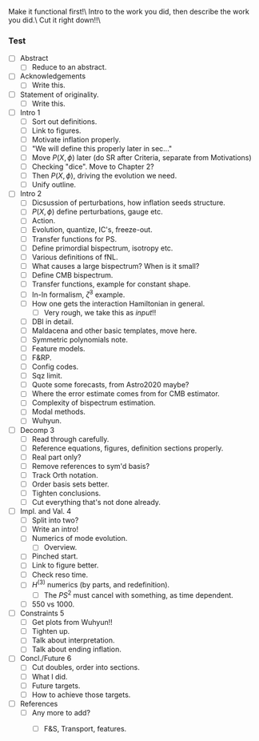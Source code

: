 Make it functional first!\\
Intro to the work you did, then
describe the work you did.\\
Cut it right down!!\\

### Test
 - [ ] Abstract
    - [ ] Reduce to an abstract.
 - [ ] Acknowledgements
    - [ ] Write this.
 - [ ] Statement of originality.
    - [ ] Write this.
 - [ ] Intro 1
    - [ ] Sort out definitions.
    - [ ] Link to figures.
    - [ ] Motivate inflation properly.
    - [ ] "We will define this properly later in sec..."
    - [ ] Move $P(X,\phi)$ later (do SR after Criteria, separate from Motivations)
    - [ ] Checking "dice". Move to Chapter 2?
    - [ ] Then $P(X,\phi)$, driving the evolution we need.
    - [ ] Unify outline.
 - [ ] Intro 2
    - [ ] Dicsussion of perturbations, how inflation seeds structure.
    - [ ] $P(X, \phi)$ define perturbations, gauge etc.
    - [ ] Action.
    - [ ] Evolution, quantize, IC's, freeze-out.
    - [ ] Transfer functions for PS.
    - [ ] Define primordial bispectrum, isotropy etc.
    - [ ] Various definitions of fNL.
    - [ ] What causes a large bispectrum? When is it small?
    - [ ] Define CMB bispectrum.
    - [ ] Transfer functions, example for constant shape.
    - [ ] In-In formalism, $\dot{\zeta}^3$ example.
    - [ ] How one gets the interaction Hamiltonian in general.
        - [ ] Very rough, we take this as *input*!!
    - [ ] DBI in detail.
    - [ ] Maldacena and other basic templates, move here.
    - [ ] Symmetric polynomials note.
    - [ ] Feature models.
    - [ ] F&RP.
    - [ ] Config codes.
    - [ ] Sqz limit.
    - [ ] Quote some forecasts, from Astro2020 maybe?
    - [ ] Where the error estimate comes from for CMB estimator.
    - [ ] Complexity of bispectrum estimation.
    - [ ] Modal methods.
    - [ ] Wuhyun.
 - [ ] Decomp 3
    - [ ] Read through carefully.
    - [ ] Reference equations, figures, definition sections properly.
    - [ ] Real part only?
    - [ ] Remove references to sym'd basis?
    - [ ] Track Orth notation.
    - [ ] Order basis sets better.
    - [ ] Tighten conclusions.
    - [ ] Cut everything that's not done already.
 - [ ] Impl. and Val. 4
    - [ ] Split into two?
    - [ ] Write an intro!
    - [ ] Numerics of mode evolution.
        - [ ] Overview.
    - [ ] Pinched start.
    - [ ] Link to figure better.
    - [ ] Check reso time.
    - [ ] $H^{(3)}$ numerics (by parts, and redefinition).
        - [ ] The $PS^2$ must cancel with something, as time dependent.
    - [ ] $550$ vs $1000$.
 - [ ] Constraints 5
    - [ ] Get plots from Wuhyun!!
    - [ ] Tighten up.
    - [ ] Talk about interpretation.
    - [ ] Talk about ending inflation.
 - [ ] Concl./Future 6
    - [ ] Cut doubles, order into sections.
    - [ ] What I did.
    - [ ] Future targets.
    - [ ] How to achieve those targets.
 - [ ] References
    - [ ] Any more to add?
        - [ ] F&S, Transport, features.







